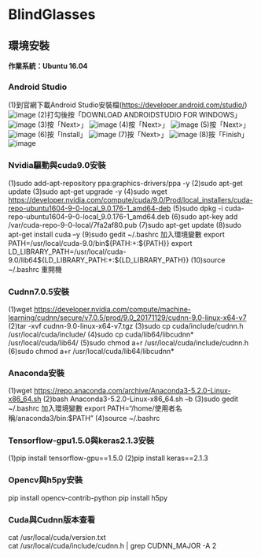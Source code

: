 # BlindGlasses

## 環境安裝
**作業系統：Ubuntu 16.04**
### Android Studio
(1)到官網下載Android Studio安裝檔(https://developer.android.com/studio/)
![image](https://github.com/brianyiao/BlindGlasses/blob/master/01.JPG)
(2)打勾後按「DOWNLOAD ANDROIDSTUDIO FOR WINDOWS」
![image](https://github.com/brianyiao/BlindGlasses/blob/master/02.JPG)
(3)按「Next>」
![image](https://github.com/brianyiao/BlindGlasses/blob/master/04.JPG)
(4)按「Next>」
![image](https://github.com/brianyiao/BlindGlasses/blob/master/05.JPG)
(5)按「Next>」
![image](https://github.com/brianyiao/BlindGlasses/blob/master/06.JPG)
(6)按「Install」
![image](https://github.com/brianyiao/BlindGlasses/blob/master/07.JPG)
(7)按「Next>」
![image](https://github.com/brianyiao/BlindGlasses/blob/master/09.JPG)
(8)按「Finish」
![image](https://github.com/brianyiao/BlindGlasses/blob/master/10.JPG)

### Nvidia驅動與cuda9.0安裝
(1)sudo add-apt-repository ppa:graphics-drivers/ppa -y
(2)sudo apt-get update
(3)sudo apt-get upgrade -y
(4)sudo wget https://developer.nvidia.com/compute/cuda/9.0/Prod/local_installers/cuda-repo-ubuntu1604-9-0-local_9.0.176-1_amd64-deb
(5)sudo dpkg -i cuda-repo-ubuntu1604-9-0-local_9.0.176-1_amd64.deb
(6)sudo apt-key add /var/cuda-repo-9-0-local/7fa2af80.pub
(7)sudo apt-get update
(8)sudo apt-get install cuda –y
(9)sudo gedit ~/.bashrc
加入環境變數
export PATH=/usr/local/cuda-9.0/bin${PATH:+:${PATH}}
export LD_LIBRARY_PATH=/usr/local/cuda-9.0/lib64${LD_LIBRARY_PATH:+:${LD_LIBRARY_PATH}}
(10)source ~/.bashrc
重開機

### Cudnn7.0.5安裝
(1)wget https://developer.nvidia.com/compute/machine-learning/cudnn/secure/v7.0.5/prod/9.0_20171129/cudnn-9.0-linux-x64-v7
(2)tar -xvf cudnn-9.0-linux-x64-v7.tgz
(3)sudo cp cuda/include/cudnn.h /usr/local/cuda/include/
(4)sudo cp cuda/lib64/libcudnn* /usr/local/cuda/lib64/
(5)sudo chmod a+r /usr/local/cuda/include/cudnn.h
(6)sudo chmod a+r /usr/local/cuda/lib64/libcudnn*

### Anaconda安裝
(1)wget https://repo.anaconda.com/archive/Anaconda3-5.2.0-Linux-x86_64.sh
(2)bash Anaconda3-5.2.0-Linux-x86_64.sh –b
(3)sudo gedit ~/.bashrc
加入環境變數
export PATH=“/home/使用者名稱/anaconda3/bin:$PATH”
(4)source ~/.bashrc

### Tensorflow-gpu1.5.0與keras2.1.3安裝
(1)pip install tensorflow-gpu==1.5.0
(2)pip install keras==2.1.3 

### Opencv與h5py安裝
pip install opencv-contrib-python
pip install h5py

### Cuda與Cudnn版本查看
cat /usr/local/cuda/version.txt                             
cat /usr/local/cuda/include/cudnn.h | grep CUDNN_MAJOR -A 2
